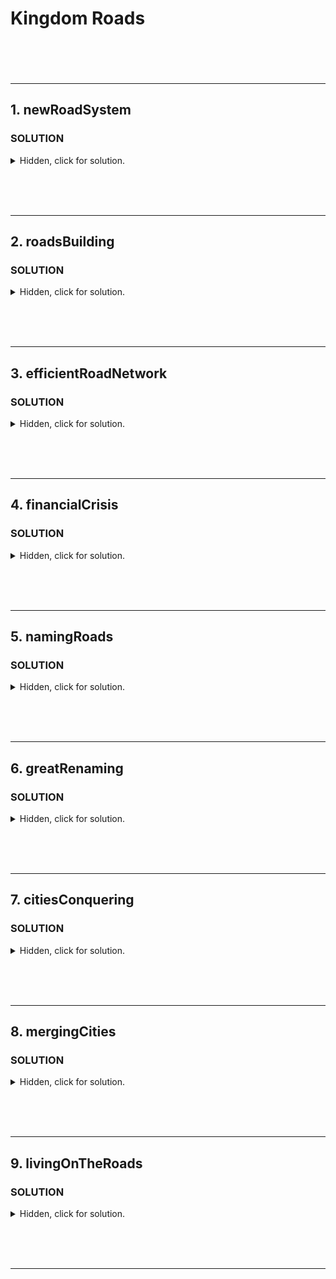 # Kingdom Roads <br><br><br>

---

## 1. newRoadSystem

### **SOLUTION**

<details>
  <summary>Hidden, click for solution.</summary>

```javascript

```

</details>

<br><br><br>

--- 

## 2. roadsBuilding

### **SOLUTION**

<details>
  <summary>Hidden, click for solution.</summary>

```javascript

```

</details>

<br><br><br>

--- 

## 3. efficientRoadNetwork

### **SOLUTION**

<details>
  <summary>Hidden, click for solution.</summary>

```javascript

```

</details>

<br><br><br>

--- 

## 4. financialCrisis

### **SOLUTION**

<details>
  <summary>Hidden, click for solution.</summary>

```javascript

```

</details>

<br><br><br>

---
 
## 5. namingRoads

### **SOLUTION**

<details>
  <summary>Hidden, click for solution.</summary>

```javascript

```

</details>

<br><br><br>

--- 

## 6. greatRenaming

### **SOLUTION**

<details>
  <summary>Hidden, click for solution.</summary>

```javascript

```

</details>

<br><br><br>

--- 

## 7. citiesConquering

### **SOLUTION**

<details>
  <summary>Hidden, click for solution.</summary>

```javascript

```

</details>

<br><br><br>

--- 

## 8. mergingCities

### **SOLUTION**

<details>
  <summary>Hidden, click for solution.</summary>

```javascript

```

</details>

<br><br><br>

--- 

## 9. livingOnTheRoads

### **SOLUTION**

<details>
  <summary>Hidden, click for solution.</summary>

```javascript

```

</details>

<br><br><br>

--- 
